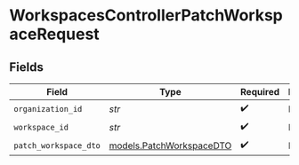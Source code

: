 # WorkspacesControllerPatchWorkspaceRequest


## Fields

| Field                                                      | Type                                                       | Required                                                   | Description                                                |
| ---------------------------------------------------------- | ---------------------------------------------------------- | ---------------------------------------------------------- | ---------------------------------------------------------- |
| `organization_id`                                          | *str*                                                      | :heavy_check_mark:                                         | N/A                                                        |
| `workspace_id`                                             | *str*                                                      | :heavy_check_mark:                                         | N/A                                                        |
| `patch_workspace_dto`                                      | [models.PatchWorkspaceDTO](../models/patchworkspacedto.md) | :heavy_check_mark:                                         | N/A                                                        |
